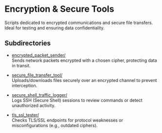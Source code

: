# Encryption & Secure Tools

Scripts dedicated to encrypted communications and secure file transfers. Ideal for testing and ensuring data confidentiality.

## Subdirectories

- [encrypted_packet_sender/](./encrypted_packet_sender/)  
  Sends network packets encrypted with a chosen cipher, protecting data in transit.

- [secure_file_transfer_tool/](./secure_file_transfer_tool/)  
  Uploads/downloads files securely over an encrypted channel to prevent interception.

- [secure_shell_traffic_logger/](./secure_shell_traffic_logger/)  
  Logs SSH (Secure Shell) sessions to review commands or detect unauthorized activity.

- [tls_ssl_tester/](./tls_ssl_tester/)  
  Checks TLS/SSL endpoints for protocol weaknesses or misconfigurations (e.g., outdated ciphers).


